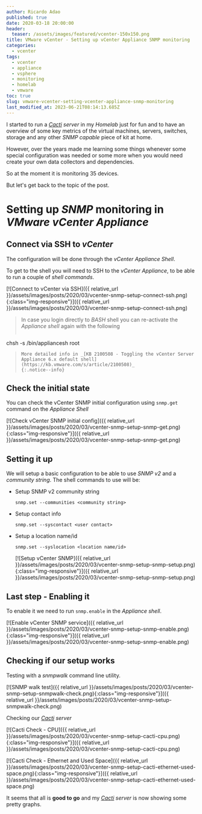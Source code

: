 ```yaml
---
author: Ricardo Adao
published: true
date: 2020-03-18 20:00:00
header:
  teaser: /assets/images/featured/vcenter-150x150.png
title: VMware vCenter - Setting up vCenter Appliance SNMP monitoring
categories:
  - vcenter
tags:
  - vcenter
  - appliance
  - vsphere
  - monitoring
  - homelab
  - vmware
toc: true
slug: vmware-vcenter-setting-vcenter-appliance-snmp-monitoring
last_modified_at: 2023-06-21T08:14:13.685Z
---
```

I started to run a _[Cacti](https://www.cacti.net/) server_ in my _Homelab_ just for fun and to have an overview of some key metrics of the virtual machines, servers, switches, storage and any other _SNMP capable_ piece of kit at home.

However, over the years made me learning some things whenever some special configuration was needed or some more when you would need create your own data collectors and dependencies.

So at the moment it is monitoring 35 devices.

But let's get back to the topic of the post.

# Setting up _SNMP_ monitoring in _VMware vCenter Appliance_

## Connect via SSH to _vCenter_

The configuration will be done through the _vCenter Appliance Shell_.

To get to the shell you will need to SSH to the _vCenter Appliance_, to be able to run a couple of _shell commands_.

[![Connect to vCenter via SSH]({{ relative_url }}/assets/images/posts/2020/03/vcenter-snmp-setup-connect-ssh.png){:class="img-responsive"}]({{ relative_url }}/assets/images/posts/2020/03/vcenter-snmp-setup-connect-ssh.png)

> In case you login directly to _BASH_ shell you can re-activate the _Appliance shell_ again with the following
> ```shellscript
chsh -s /bin/appliancesh root
> ```
> More detailed info in _[KB 2100508 - Toggling the vCenter Server Appliance 6.x default shell](https://kb.vmware.com/s/article/2100508)_
> {:.notice--info}

## Check the initial state

You can check the vCenter SNMP initial configuration using `snmp.get` command on the _Appliance Shell_

[![Check vCenter SNMP initial config]({{ relative_url }}/assets/images/posts/2020/03/vcenter-snmp-setup-snmp-get.png){:class="img-responsive"}]({{ relative_url }}/assets/images/posts/2020/03/vcenter-snmp-setup-snmp-get.png)

## Setting it up

We will setup a basic configuration to be able to use _SNMP v2_ and a _community string_.
The shell commands to use will be:

* Setup SNMP v2 community string

  ```shellscript
  snmp.set --communities <community string>
  ```

* Setup contact info

  ```shellscript
  snmp.set --syscontact <user contact>
  ```

* Setup a location name/id

  ```shellscript
  snmp.set --syslocation <location name/id>
  ```

  [![Setup vCenter SNMP]({{ relative_url }}/assets/images/posts/2020/03/vcenter-snmp-setup-snmp-setup.png){:class="img-responsive"}]({{ relative_url }}/assets/images/posts/2020/03/vcenter-snmp-setup-snmp-setup.png)

## Last step - Enabling it

To enable it we need to run `snmp.enable` in the _Appliance shell_.

[![Enable vCenter SNMP service]({{ relative_url }}/assets/images/posts/2020/03/vcenter-snmp-setup-snmp-enable.png){:class="img-responsive"}]({{ relative_url }}/assets/images/posts/2020/03/vcenter-snmp-setup-snmp-enable.png)

## Checking if our setup works

Testing with a _snmpwalk_ command line utility.

[![SNMP walk test]({{ relative_url }}/assets/images/posts/2020/03/vcenter-snmp-setup-snmpwalk-check.png){:class="img-responsive"}]({{ relative_url }}/assets/images/posts/2020/03/vcenter-snmp-setup-snmpwalk-check.png)

Checking our _[Cacti](https://www.cacti.net/) server_ 

[![Cacti Check - CPU]({{ relative_url }}/assets/images/posts/2020/03/vcenter-snmp-setup-cacti-cpu.png){:class="img-responsive"}]({{ relative_url }}/assets/images/posts/2020/03/vcenter-snmp-setup-cacti-cpu.png)

[![Cacti Check - Ethernet and Used Space]({{ relative_url }}/assets/images/posts/2020/03/vcenter-snmp-setup-cacti-ethernet-used-space.png){:class="img-responsive"}]({{ relative_url }}/assets/images/posts/2020/03/vcenter-snmp-setup-cacti-ethernet-used-space.png)

It seems that all is **good to go** and my _[Cacti](https://www.cacti.net/) server_ is now showing some pretty graphs.